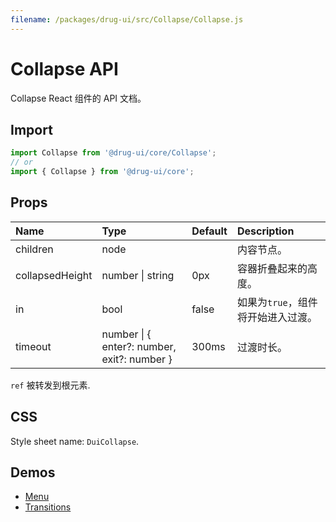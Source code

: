 ```yaml
---
filename: /packages/drug-ui/src/Collapse/Collapse.js
---
```


# Collapse API

<p class="description">Collapse React 组件的 API 文档。</p>

## Import

```js
import Collapse from '@drug-ui/core/Collapse';
// or
import { Collapse } from '@drug-ui/core';
```

## Props

| Name | Type | Default | Description |
|:-----|:-----|:--------|:------------|
| <span class="prop-name">children</span> | <span class="prop-type">node</span> |  | 内容节点。 |
| <span class="prop-name">collapsedHeight</span> | <span class="prop-type">number &#124; string</span> | <span class="prop-default">0px</span> | 容器折叠起来的高度。 |
| <span class="prop-name">in</span> | <span class="prop-type">bool</span> | <span class="prop-default">false</span> | 如果为```true```，组件将开始进入过渡。 |
| <span class="prop-name">timeout</span> | <span class="prop-type">number &#124; { enter?: number, exit?: number }</span> | <span class="prop-default">300ms</span> | 过渡时长。 |

`ref` 被转发到根元素.

## CSS

Style sheet name: `DuiCollapse`.

## Demos

- [Menu](/components/Menu/)
- [Transitions](/components/Transitions/)




